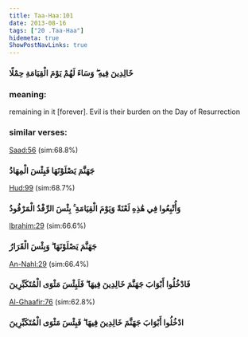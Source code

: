 ```yaml
---
title: Taa-Haa:101
date: 2013-08-16
tags: ["20 .Taa-Haa"]
hidemeta: true 
ShowPostNavLinks: true 
---
```

### خَالِدِينَ فِيهِ ۖ وَسَاءَ لَهُمْ يَوْمَ الْقِيَامَةِ حِمْلًا
### meaning: 
remaining in it [forever]. Evil is their burden on the Day of Resurrection
### similar verses: 

[Saad:56](/38/56) (sim:68.8%)

### جَهَنَّمَ يَصْلَوْنَهَا فَبِئْسَ الْمِهَادُ

[Hud:99](/11/99) (sim:68.7%)

### وَأُتْبِعُوا فِي هَٰذِهِ لَعْنَةً وَيَوْمَ الْقِيَامَةِ ۚ بِئْسَ الرِّفْدُ الْمَرْفُودُ

[Ibrahim:29](/14/29) (sim:66.6%)

### جَهَنَّمَ يَصْلَوْنَهَا ۖ وَبِئْسَ الْقَرَارُ

[An-Nahl:29](/16/29) (sim:66.4%)

### فَادْخُلُوا أَبْوَابَ جَهَنَّمَ خَالِدِينَ فِيهَا ۖ فَلَبِئْسَ مَثْوَى الْمُتَكَبِّرِينَ

[Al-Ghaafir:76](/40/76) (sim:62.8%)

### ادْخُلُوا أَبْوَابَ جَهَنَّمَ خَالِدِينَ فِيهَا ۖ فَبِئْسَ مَثْوَى الْمُتَكَبِّرِينَ
